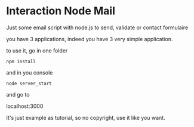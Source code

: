 Interaction Node Mail
=====================

Just some email script with node.js to send, validate or contact formulaire

you have 3 applications, indeed you have 3 very simple application.

to use it, go in one folder

`npm install`

and in you console

`node server_start`

and go to 

localhost:3000

It's just example as tutorial, so no copyright, use it like you want.
